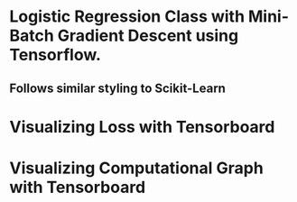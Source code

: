 # Logistic Regression Class with Mini-Batch Gradient Descent using Tensorflow.
## Follows similar styling to Scikit-Learn

# Visualizing Loss with Tensorboard



# Visualizing Computational Graph with Tensorboard
